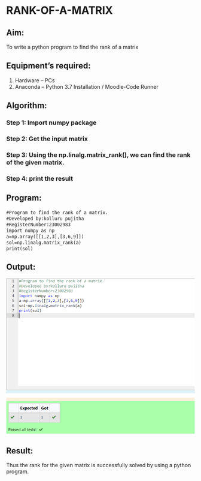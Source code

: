 # RANK-OF-A-MATRIX
## Aim:
To write a python program to find the rank of a matrix
## Equipment’s required:
1. 	Hardware – PCs
2. 	Anaconda – Python 3.7 Installation / Moodle-Code Runner
## Algorithm:
### Step 1: Import numpy package
### Step 2: Get the input matrix
### Step 3: Using the np.linalg.matrix_rank(), we can find the rank of the given matrix.
### Step 4: print the result
## Program:
```
#Program to find the rank of a matrix.
#Developed by:kolluru pujitha
#RegisterNumber:23002983
import numpy as np
a=np.array([[1,2,3],[3,6,9]])
sol=np.linalg.matrix_rank(a)
print(sol)
```
## Output:
![Alt text](<Screenshot 2023-11-22 152908.png>)
## Result:
Thus the rank for the given matrix is successfully solved by  using a python program.

